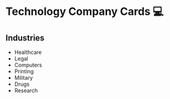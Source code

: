# Technology Company Cards 💻

## Industries

- Healthcare
- Legal
- Computers
- Printing
- Military
- Drugs
- Research
